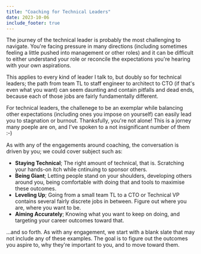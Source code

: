 ```yaml
---
title: "Coaching for Technical Leaders"
date: 2023-10-06
include_footer: true
---
```

The journey of the technical leader is probably the most challenging to navigate. You're facing pressure in many directions (including sometimes feeling a little pushed into management or other roles) and it can be difficult to either understand your role or reconcile the expectations you're hearing with your own aspirations.

This applies to every kind of leader I talk to, but doubly so for technical leaders; the path from team TL to staff engineer to architect to CTO (if that's even what you want) can seem daunting and contain pitfalls and dead ends, because each of those jobs are fairly fundamentally different. 

For technical leaders, the challenege to be an exemplar while balancing other expectations (including ones you impose on yourself) can easily lead you to stagnation or burnout. Thanksfully, you're not alone! This is a jorney many poeple are on, and I've spoken to a not insignificant number of them :-)

As with any of the engagements around coaching, the conversation is driven by you; we could cover subject such as:

  - **Staying Technical**; The right amount of technical, that is. Scratching your hands-on itch while cntinuing to sponsor others.
  - **Being Giant**; Letting people stand on your shoulders, developing others around you, being comfortable with doing that and tools to maximise these outcomes.
  - **Leveling Up**; Going from a small team TL to a CTO or Technical VP contains several fairly discrete jobs in between. Figure out where you are, where you want to be.
  - **Aiming Accurately**; Knowing what you want to keep on doing, and targeting your career outcomes toward that.

...and so forth. As with any engagement, we start with a blank slate that may not include any of these examples. The goal is to figure out the outcomes you aspire to, why they're important to you, and to move toward them.
